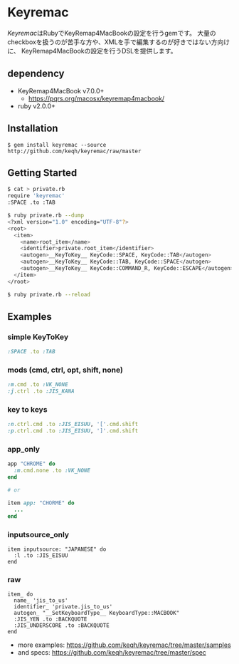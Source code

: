 # Keyremac

*Keyremac*はRubyでKeyRemap4MacBookの設定を行うgemです。
大量のcheckboxを扱うのが苦手な方や、XMLを手で編集するのが好きではない方向けに、
KeyRemap4MacBookの設定を行うDSLを提供します。

## dependency

- KeyRemap4MacBook v7.0.0+
    - https://pqrs.org/macosx/keyremap4macbook/
- ruby v2.0.0+

## Installation

    $ gem install keyremac --source http://github.com/keqh/keyremac/raw/master

## Getting Started

```bash
$ cat > private.rb
require 'keyremac'
:SPACE .to :TAB

$ ruby private.rb --dump
<?xml version="1.0" encoding="UTF-8"?>
<root>
  <item>
    <name>root_item</name>
    <identifier>private.root_item</identifier>
    <autogen>__KeyToKey__ KeyCode::SPACE, KeyCode::TAB</autogen>
    <autogen>__KeyToKey__ KeyCode::TAB, KeyCode::SPACE</autogen>
    <autogen>__KeyToKey__ KeyCode::COMMAND_R, KeyCode::ESCAPE</autogen>
  </item>
</root>

$ ruby private.rb --reload
```

## Examples

### simple KeyToKey

```rb
:SPACE .to :TAB
```

### mods (cmd, ctrl, opt, shift, none)

```rb
:m.cmd .to :VK_NONE
:j.ctrl .to :JIS_KANA
```

### key to keys

```rb
:n.ctrl.cmd .to :JIS_EISUU, '['.cmd.shift
:p.ctrl.cmd .to :JIS_EISUU, ']'.cmd.shift
```

### app_only

```rb
app "CHROME" do
  :m.cmd.none .to :VK_NONE
end

# or

item app: "CHORME" do
  ...
end
```

### inputsource_only

```
item inputsource: "JAPANESE" do
  :l .to :JIS_EISUU
end
```

### raw

```
item_ do
  name_ 'jis_to_us'
  identifier_ 'private.jis_to_us'
  autogen_ "__SetKeyboardType__ KeyboardType::MACBOOK"
  :JIS_YEN .to :BACKQUOTE
  :JIS_UNDERSCORE .to :BACKQUOTE
end
```

- more examples: https://github.com/keqh/keyremac/tree/master/samples
- and specs: https://github.com/keqh/keyremac/tree/master/spec

